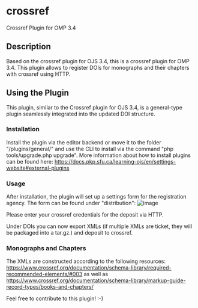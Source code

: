 # crossref
Crossref Plugin for OMP 3.4

## Description
Based on the crossref plugin for OJS 3.4, this is a crossref plugin for OMP 3.4.
This plugin allows to register DOIs for monographs and their chapters with crossref using HTTP.

## Using the Plugin
This plugin, similar to the Crossref plugin for OJS 3.4, is a general-type plugin seamlessly integrated into the updated DOI structure.

### Installation
Install the plugin via the editor backend or move it to the folder "/plugins/general/" and use the CLI to install via the command "php tools/upgrade.php upgrade". More information about how to install plugins can be found here: https://docs.pkp.sfu.ca/learning-ojs/en/settings-website#external-plugins

### Usage
After installation, the plugin will set up a settings form for the registration agency. The form can be found under "distribution":
![image](https://github.com/user-attachments/assets/ac468b5f-bc21-4d6a-b7af-cb7bdab6599a)

Please enter your crossref credentials for the deposit via HTTP.

Under DOIs you can now export XMLs (if multiple XMLs are ticket, they will be packaged into a tar.gz.) and deposit to crossref.

### Monographs and Chapters
The XMLs are constructed according to the following resources:
https://www.crossref.org/documentation/schema-library/required-recommended-elements/#003 as well as
https://www.crossref.org/documentation/schema-library/markup-guide-record-types/books-and-chapters/

Feel free to contribute to this plugin! :-)
